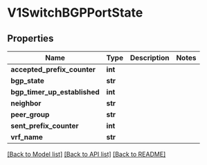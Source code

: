 # V1SwitchBGPPortState

## Properties
Name | Type | Description | Notes
------------ | ------------- | ------------- | -------------
**accepted_prefix_counter** | **int** |  | 
**bgp_state** | **str** |  | 
**bgp_timer_up_established** | **int** |  | 
**neighbor** | **str** |  | 
**peer_group** | **str** |  | 
**sent_prefix_counter** | **int** |  | 
**vrf_name** | **str** |  | 

[[Back to Model list]](../README.md#documentation-for-models) [[Back to API list]](../README.md#documentation-for-api-endpoints) [[Back to README]](../README.md)


